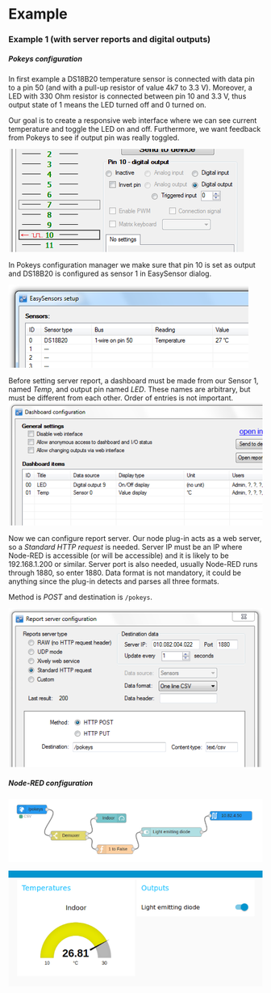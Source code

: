 # Example

### Example 1 (with server reports and digital outputs)

##### Pokeys configuration

In first example a DS18B20 temperature sensor is connected with data pin to a pin 50 (and with a pull-up resistor of value 4k7 to 3.3 V). Moreover, a LED with 330 Ohm resistor is connected between pin 10 and 3.3 V, thus output state of 1 means the LED turned off and 0 turned on.

Our goal is to create a responsive web interface where we can see current temperature and toggle the LED on and off. Furthermore, we want feedback from Pokeys to see if output pin was really toggled.

![pin10](pin10output.png "Pin 10 Output")

In Pokeys configuration manager we make sure that pin 10 is set as output and DS18B20 is configured as sensor 1 in EasySensor dialog.

![easysensor](easysensor.png "Sensor 1")

Before setting server report, a dashboard must be made from our Sensor 1, named *Temp*, and output pin named *LED*. These names are arbitrary, but must be different from each other. Order of entries is not important.
![dashboard](dashboard_config.png "Dashboard")

Now we can configure report server. Our node plug-in acts as a web server, so a *Standard HTTP request* is needed. Server IP must be an IP where Node-RED is accessible (or will be accessible) and it is likely to be 192.168.1.200 or similar. Server port is also needed, usually Node-RED runs through 1880, so enter 1880. Data format is not mandatory, it could be anything since the plug-in detects and parses all three formats.

Method is *POST* and destination is `/pokeys`.

![report_server_configuration](report_server_configuration.png "Report server configuration")

##### Node-RED configuration

![flow1](flow1.png "Flow 1")

![dashboard](dashboard.png "Dashboard")

